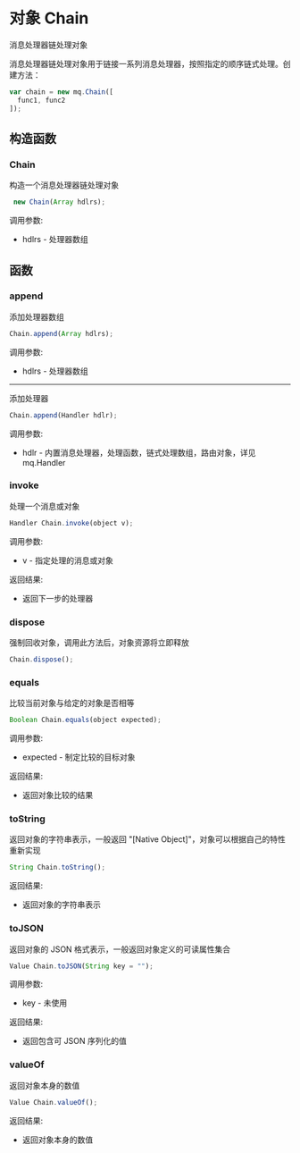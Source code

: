 # 对象 Chain
消息处理器链处理对象

消息处理器链处理对象用于链接一系列消息处理器，按照指定的顺序链式处理。创建方法：
```JavaScript
var chain = new mq.Chain([
  func1, func2
]);
```
## 构造函数
        
### Chain
构造一个消息处理器链处理对象
```JavaScript
 new Chain(Array hdlrs);
```

调用参数:
* hdlrs - 处理器数组

## 函数
        
### append
添加处理器数组
```JavaScript
Chain.append(Array hdlrs);
```

调用参数:
* hdlrs - 处理器数组

--------------------------
添加处理器
```JavaScript
Chain.append(Handler hdlr);
```

调用参数:
* hdlr - 内置消息处理器，处理函数，链式处理数组，路由对象，详见 mq.Handler

### invoke
处理一个消息或对象
```JavaScript
Handler Chain.invoke(object v);
```

调用参数:
* v - 指定处理的消息或对象

返回结果:
* 返回下一步的处理器

### dispose
强制回收对象，调用此方法后，对象资源将立即释放
```JavaScript
Chain.dispose();
```

### equals
比较当前对象与给定的对象是否相等
```JavaScript
Boolean Chain.equals(object expected);
```

调用参数:
* expected - 制定比较的目标对象

返回结果:
* 返回对象比较的结果

### toString
返回对象的字符串表示，一般返回 &#34;[Native Object]&#34;，对象可以根据自己的特性重新实现
```JavaScript
String Chain.toString();
```

返回结果:
* 返回对象的字符串表示

### toJSON
返回对象的 JSON 格式表示，一般返回对象定义的可读属性集合
```JavaScript
Value Chain.toJSON(String key = "");
```

调用参数:
* key - 未使用

返回结果:
* 返回包含可 JSON 序列化的值

### valueOf
返回对象本身的数值
```JavaScript
Value Chain.valueOf();
```

返回结果:
* 返回对象本身的数值

